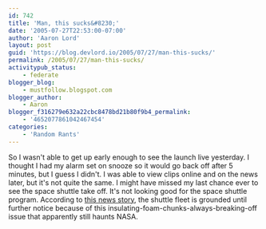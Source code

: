 ```yaml
---
id: 742
title: 'Man, this sucks&#8230;'
date: '2005-07-27T22:53:00-07:00'
author: 'Aaron Lord'
layout: post
guid: 'https://blog.devlord.io/2005/07/27/man-this-sucks/'
permalink: /2005/07/27/man-this-sucks/
activitypub_status:
    - federate
blogger_blog:
    - mustfollow.blogspot.com
blogger_author:
    - Aaron
blogger_f316279e632a22cbc8478bd21b80f9b4_permalink:
    - '4652077861042467454'
categories:
    - 'Random Rants'
---
```


So I wasn't able to get up early enough to see the launch live yesterday.  I thought I had my alarm set on snooze so it would go back off after 5 minutes, but I guess I didn't.  I was able to view clips online and on the news later, but it's not quite the same.  I might have missed my last chance ever to see the space shuttle take off.  It's not looking good for the space shuttle program.  According to <a href="https://www.washingtonpost.com/archive/politics/2005/07/28/nasa-to-ground-shuttles-again/7cc5f6a4-b089-49b7-8803-c9d24f21d031/">this news story</a>, the shuttle fleet is grounded until further notice because of this insulating-foam-chunks-always-breaking-off issue that apparently still haunts NASA.